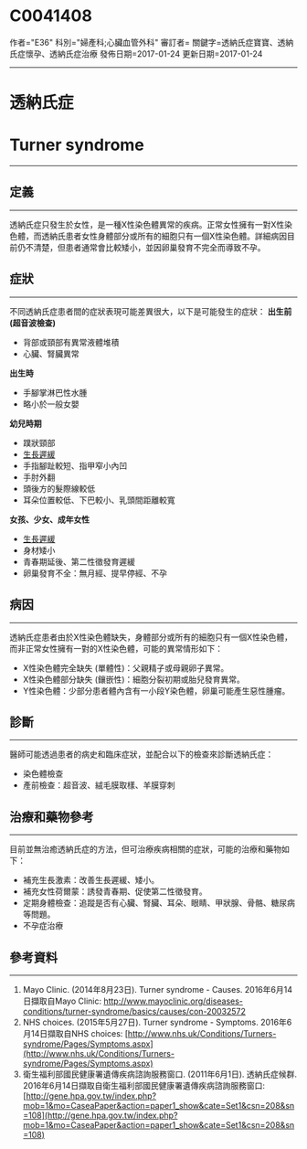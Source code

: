 # C0041408
作者="E36"
科別="婦產科;心臟血管外科"
審訂者=
關鍵字=透納氏症寶寶、透納氏症懷孕、透納氏症治療
發佈日期=2017-01-24
更新日期=2017-01-24

----------
# 透納氏症
# Turner syndrome
----------
## 定義
----------

透納氏症只發生於女性，是一種X性染色體異常的疾病。正常女性擁有一對X性染色體，而透納氏患者女性身體部分或所有的細胞只有一個X性染色體。詳細病因目前仍不清楚，但患者通常會比較矮小，並因卵巢發育不完全而導致不孕。

## 症狀
----------

不同透納氏症患者間的症狀表現可能差異很大，以下是可能發生的症狀：
**出生前 (超音波檢查)**

- 背部或頸部有異常液體堆積
- 心臟、腎臟異常 

**出生時**

- 手腳掌淋巴性水腫
- 略小於一般女嬰

**幼兒時期**

- 蹼狀頸部
- [生長遲緩](C0476242)
- 手指腳趾較短、指甲窄小內凹
- 手肘外翻
- 頭後方的髮際線較低
- 耳朵位置較低、下巴較小、乳頭間距離較寬

**女孩、少女、成年女性**

- [生長遲緩](C0476242)
- 身材矮小
- 青春期延後、第二性徵發育遲緩
- 卵巢發育不全：無月經、提早停經、不孕
## 病因
----------

透納氏症患者由於X性染色體缺失，身體部分或所有的細胞只有一個X性染色體，而非正常女性擁有一對的X性染色體，可能的異常情形如下：

- X性染色體完全缺失 (單體性)：父親精子或母親卵子異常。
- X性染色體部分缺失 (鑲嵌性)：細胞分裂初期或胎兒發育異常。
- Y性染色體：少部分患者體內含有一小段Y染色體，卵巢可能產生惡性腫瘤。
## 診斷
----------

醫師可能透過患者的病史和臨床症狀，並配合以下的檢查來診斷透納氏症：

- 染色體檢查
- 產前檢查：超音波、絨毛膜取樣、羊膜穿刺
## 治療和藥物參考
----------

目前並無治癒透納氏症的方法，但可治療疾病相關的症狀，可能的治療和藥物如下：

- 補充生長激素：改善生長遲緩、矮小。
- 補充女性荷爾蒙：誘發青春期、促使第二性徵發育。
- 定期身體檢查：追蹤是否有心臟、腎臟、耳朵、眼睛、甲狀腺、骨骼、糖尿病等問題。
- 不孕症治療
## 參考資料
----------
1. Mayo Clinic. (2014年8月23日). Turner syndrome - Causes. 2016年6月14日擷取自Mayo Clinic:
  http://www.mayoclinic.org/diseases-conditions/turner-syndrome/basics/causes/con-20032572
2. NHS choices. (2015年5月27日). Turner syndrome - Symptoms. 2016年6月14日擷取自NHS choices:
  [http://www.nhs.uk/Conditions/Turners-syndrome/Pages/Symptoms.aspx](http://www.nhs.uk/Conditions/Turners-syndrome/Pages/Symptoms.aspx)
3. 衛生福利部國民健康署遺傳疾病諮詢服務窗口. (2011年6月1日). 透納氏症候群. 2016年6月14日擷取自衛生福利部國民健康署遺傳疾病諮詢服務窗口:
  [http://gene.hpa.gov.tw/index.php?mob=1&mo=CaseaPaper&action=paper1_show&cate=Set1&csn=208&sn=108](http://gene.hpa.gov.tw/index.php?mob=1&mo=CaseaPaper&action=paper1_show&cate=Set1&csn=208&sn=108)

